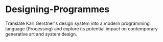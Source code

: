 # Designing-Programmes
Translate Karl Gerstner's design system into a modern programming language (Processing) and explore its potential impact on contemporary generative art and system design.
